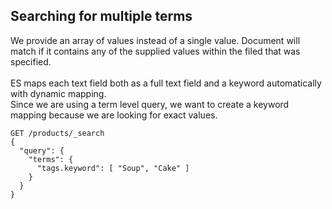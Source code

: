 ## Searching for multiple terms

We provide an array of values instead of a single value. Document will match if it contains any of the supplied values within the filed that was specified.<br><br>
ES maps each text field both as a full text field and a keyword automatically with dynamic mapping.<br>
Since we are using a term level query, we want to create a keyword mapping because we are looking for exact values.
```
GET /products/_search
{
  "query": {
    "terms": {
      "tags.keyword": [ "Soup", "Cake" ]
    }
  }
}
```
